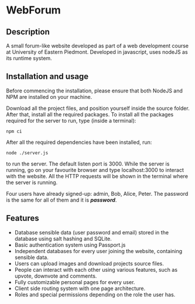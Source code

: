 # WebForum

## Description
A small forum-like website developed as part of a web development course at University of Eastern Piedmont.
Developed in javascript, uses nodeJS as its runtime system.

## Installation and usage
Before commencing the installation, please ensure that both NodeJS and NPM are installed on your machine.

Download all the project files, and position yourself inside the source folder. After that, install all the required packages.
To install all the packages required for the server to run, type (inside a terminal):
```
npm ci
```
After all the required dependencies have been installed, run:
```
node ./server.js
```
to run the server. The default listen port is 3000. While the server is running, go on your favourite browser and type localhost:3000 to interact with the website.
All the HTTP requests will be shown in the terminal where the server is running.

Four users have already signed-up: admin, Bob, Alice, Peter. The password is the same for all of them and it is _**password**_.

## Features
* Database sensible data (user password and email) stored in the database using salt hashing and SQLite.
* Basic authentication system using Passport.js
* Independent databases for every user joining the website, containing sensible data.
* Users can upload images and download projects source files.
* People can interact with each other using various features, such as upvote, downvote and comments.
* Fully customizable personal pages for every user.
* Client side routing system with one page architecture.
* Roles and special permissions depending on the role the user has.

